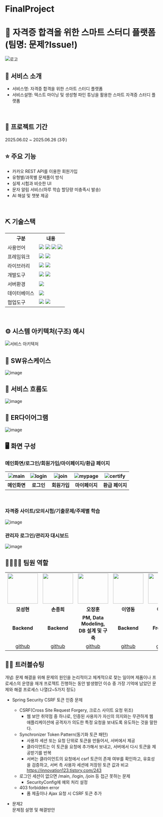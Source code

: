 # FinalProject
# 📎 자격증 합격을 위한 스마트 스터디 플랫폼(팀명: 문제?Issue!)
![로고](https://github.com/user-attachments/assets/229114bb-727f-4f61-9e79-a5e975a2767c)



## 👀 서비스 소개
* 서비스명:  자격증 합격을 위한 스마트 스터디 플랫폼
* 서비스설명: 텍스트 마이닝 및 생성형 파인 튜닝을 활용한 스마트 자격증 스터디 플랫폼
<br>

## 📅 프로젝트 기간
2025.06.02 ~ 2025.06.26 (3주)
<br>

## ⭐ 주요 기능
* 카카오 REST API를 이용한 회원가입
* 유형별/과목별 문제풀이 방식
* 실제 시험과 비슷한 UI
* 문자 알림 서비스(하루 학습 할당량 미충족시 발송)
* AI 해설 및 챗봇 제공
<br>

## ⛏ 기술스택
<table>
    <tr>
        <th>구분</th>
        <th>내용</th>
    </tr>
    <tr>
        <td>사용언어</td>
        <td>
            <img src="https://img.shields.io/badge/Java-007396?style=for-the-badge&logo=java&logoColor=white"/>
            <img src="https://img.shields.io/badge/HTML5-E34F26?style=for-the-badge&logo=HTML5&logoColor=white"/>
            <img src="https://img.shields.io/badge/CSS3-1572B6?style=for-the-badge&logo=CSS3&logoColor=white"/>
            <img src="https://img.shields.io/badge/JavaScript-F7DF1E?style=for-the-badge&logo=JavaScript&logoColor=white"/>
        </td>
    <tr>
        <td>프레임워크</td>
        <td>
            <img src="https://img.shields.io/badge/Spring Boot-6DB33F?style=for-the-badge&logo=springboot&logoColor=white"/>
            <img src="https://img.shields.io/badge/Spring Security-6DB33F?style=for-the-badge&logo=springsecurity&logoColor=white"/> 
        </td>
    </tr>
    </tr>
    <tr>
        <td>라이브러리</td>
        <td>
            <img src="https://img.shields.io/badge/BootStrap-7952B3?style=for-the-badge&logo=BootStrap&logoColor=white"/>
            <img src="https://img.shields.io/badge/Thymeleaf-005F0F?style=for-the-badge&logo=thymeleaf&logoColor=white"/>
        </td>
    </tr>
    <tr>
        <td>개발도구</td>
        <td>
            <img src="https://img.shields.io/badge/Eclipse-2C2255?style=for-the-badge&logo=Eclipse&logoColor=white"/>
            <img src="https://img.shields.io/badge/VSCode-007ACC?style=for-the-badge&logo=VisualStudioCode&logoColor=white"/>
        </td>
    </tr>
    <tr>
        <td>서버환경</td>
        <td>
            <img src="https://img.shields.io/badge/Apache Tomcat-F8DC75?style=for-the-badge&logo=apachetomcat&logoColor=white"/>
        </td>
    </tr>
    <tr>
        <td>데이터베이스</td>
        <td>
            <img src="https://img.shields.io/badge/MySQL-4479A1?style=for-the-badge&logo=MySQL&logoColor=white"/> 
        </td>
    </tr>
    <tr>
        <td>협업도구</td>
        <td>
            <img src="https://img.shields.io/badge/Git-F05032?style=for-the-badge&logo=Git&logoColor=white"/>
            <img src="https://img.shields.io/badge/GitHub-181717?style=for-the-badge&logo=GitHub&logoColor=white"/>
        </td>
    </tr>
</table>


<br>

## ⚙ 시스템 아키텍처(구조) 예시 
![서비스 아키텍처](https://user-images.githubusercontent.com/25995055/169925538-15867bd9-aa0b-42fc-a39b-88981e926e51.png)
<br>

## 📌 SW유스케이스
![image](https://user-images.githubusercontent.com/25995055/178401023-9a015e66-aa6e-4d74-8564-9b1f9d306649.png)
<br>

## 📌 서비스 흐름도
![image](https://user-images.githubusercontent.com/25995055/178401048-d6484bda-a2d7-40e1-998b-2bd195cd9f89.png)
<br>

## 📌 ER다이어그램
![image](https://user-images.githubusercontent.com/25995055/169925318-102784c2-893f-4fd7-bec9-a54c44b669d4.png)
<br>

## 🖥 화면 구성

### 메인화면/로그인/회원가입/마이페이지/환급 페이지
![main](https://github.com/user-attachments/assets/0fc6a4b5-843e-461b-9626-fddd79b0cf9d) | ![login](https://github.com/user-attachments/assets/7c90c92d-7420-4179-bb75-27242457179a) | ![join](https://github.com/user-attachments/assets/8bf88181-b8eb-496f-a31f-b1bb02d3b876) | ![mypage](https://github.com/user-attachments/assets/3cc086f9-ed20-4bd9-b5c9-96eb0b2c1d23) | ![certify](https://github.com/user-attachments/assets/7d1fc01e-fad7-4a8d-ad04-5c3d21dca0d2)
|:---:|:---:|:---:|:---:|:---:|
|**메인화면**|**로그인**|**회원가입**|**마이페이지**|**환급 페이지**|
<br>

### 자격증 사이트/모의시험/기출문제/주제별 학습
![image](https://user-images.githubusercontent.com/25995055/178401127-287e6de2-4396-49fc-a107-59c4d5cd55c7.png)
<br>

### 관리자 로그인/관리자 대시보드
![image](https://user-images.githubusercontent.com/25995055/178401150-861f0e93-0f40-4fae-98c1-2099bf513c8d.png)
<br>

## 👨‍👩‍👦‍👦 팀원 역할
<table>
  <tr>
    <td align="center"><img src="https://item.kakaocdn.net/do/fd49574de6581aa2a91d82ff6adb6c0115b3f4e3c2033bfd702a321ec6eda72c" width="100" height="100"/></td>
    <td align="center"><img src="https://encrypted-tbn0.gstatic.com/images?q=tbn:ANd9GcTLPduGMgHvJwQ0gD80mZ8PT71tcPQ67dUL-Q&s" width="100" height="100"/></td>
    <td align="center"><img src="https://mb.ntdtv.kr/assets/uploads/2019/01/Screen-Shot-2019-01-08-at-4.31.55-PM-e1546932545978.png" width="100" height="100"/></td>
    <td align="center"><img src="https://mblogthumb-phinf.pstatic.net/20160127_177/krazymouse_1453865104404DjQIi_PNG/%C4%AB%C4%AB%BF%C0%C7%C1%B7%BB%C1%EE_%B6%F3%C0%CC%BE%F0.png?type=w2" width="100" height="100"/></td>
    <td align="center"><img src="https://i.pinimg.com/236x/ed/bb/53/edbb53d4f6dd710431c1140551404af9.jpg" width="100" height="100"/></td>
    <td align="center"><img src="https://pbs.twimg.com/media/B-n6uPYUUAAZSUx.png" width="100" height="100"/></td>
  </tr>
  <tr>
    <td align="center"><strong>모성현</strong></td>
    <td align="center"><strong>손종희</strong></td>
    <td align="center"><strong>오장훈</strong></td>
    <td align="center"><strong>이영동</strong></td>
    <td align="center"><strong>이조은</strong></td>
    <td align="center"><strong>최유정</strong></td>
  </tr>
  <tr>
    <td align="center"><b>Backend</b></td>  
    <td align="center"><b>Backend</b></td>
    <td align="center"><b>PM, Data Modeling,<br>DB 설계 및 구축</b></td>
    <td align="center"><b>Backend</b></td>
    <td align="center"><b>FrontEnd</b></td>
    <td align="center"><b>FrontEnd</b></td>
  </tr>
  <tr>
    <td align="center"><a href="https://github.com/mosunghyun" target='_blank'>github</a></td>
    <td align="center"><a href="https://github.com/SonJonghee" target='_blank'>github</a></td>
    <td align="center"><a href="https://github.com/Ojanghun" target='_blank'>github</a></td>
    <td align="center"><a href="https://github.com/plume213" target='_blank'>github</a></td>
    <td align="center"><a href="https://github.com/JoeunL" target='_blank'>github</a></td>
    <td align="center"><a href="https://github.com/yyyujeong" target='_blank'>github</a></td>
  </tr>
</table>

## 🤾‍♂️ 트러블슈팅
개념: 문제 해결을 위해 문제의 원인을 논리적이고 체계적으로 찾는 일이며 제품이나 프로세스의 운영을 재개
프로젝트 진행하는 동안 발생했던 이슈 중 가장 기억에 남았던 문제와 해결 프로세스 나열(2~5가지 정도)
  
* Spring Security CSRF 토큰 인증 문제
  * CSRF(Cross Site Request Forgery, 크로스 사이트 요청 위조)
    * 웹 보안 취약점 중 하나로, 인증된 사용자가 자신의 의지와는 무관하게 웹 애플리케이션에 공격자가 의도한 특정 요청을 보내도록 유도하는 것을 말한다.
  * Synchronizer Token Pattern(동기화 토큰 패턴)
    * 사용자 세션 또는 요청 단위로 토큰을 만들어서, 서버에서 제공
    * 클라이언트는 이 토큰을 요청에 추가해서 보내고, 서버에서 다시 토큰을 제공받기를 반복
    * 서버는 클라이언트의 요청에서 csrf 토큰의 존재 여부를 확인하고, 유효성을 검증하고, 서버 측 사용자 세션에 저장된 토큰 값과 비교<br>
    https://innovation123.tistory.com/243
  * 로그인 세션이 없으면 /main, /login, /join 등 접근 못하는 문제
    * SecurityConfig에 예외 처리 설정
  * 403 forbidden error
    * 폼 제출이나 Ajax 요청 시 CSRF 토큰 추가
 
* 문제2<br>
 문제점 설명 및 해결방안
